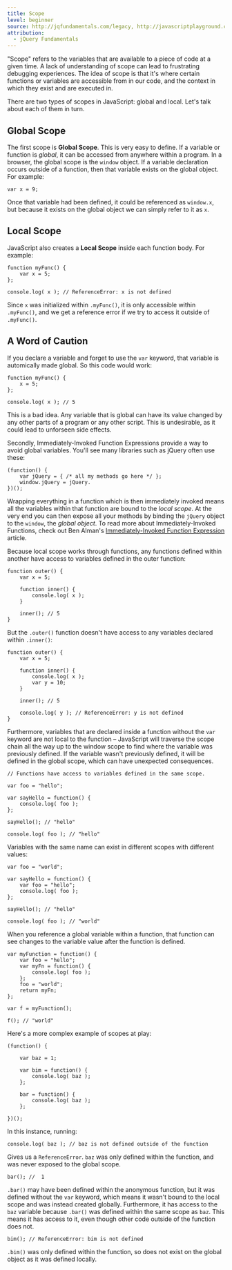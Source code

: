 ```yaml
---
title: Scope
level: beginner
source: http://jqfundamentals.com/legacy, http://javascriptplayground.com/blog/2012/04/javascript-variable-scope-this
attribution:
  - jQuery Fundamentals
---
```


"Scope" refers to the variables that are available to a piece of code at a given time. A lack of understanding of scope can lead to frustrating debugging experiences. The idea of scope is that it's where certain functions or variables are accessible from in our code, and the context in which they exist and are executed in.

There are two types of scopes in JavaScript: global and local. Let's talk about each of them in turn.

## Global Scope

The first scope is __Global Scope__. This is very easy to define. If a variable or function is _global_, it can be accessed from anywhere within a program. In a browser, the global scope is the `window` object. If a variable declaration occurs outside of a function, then that variable exists on the global object. For example:

```
var x = 9;
```

Once that variable had been defined, it could be referenced as `window.x`, but because it exists on the global object we can simply refer to it as `x`.

## Local Scope

JavaScript also creates a __Local Scope__ inside each function body. For example:

```
function myFunc() {
	var x = 5;
};

console.log( x ); // ReferenceError: x is not defined
```

Since `x` was initialized within `.myFunc()`, it is only accessible within `.myFunc()`, and we get a reference error if we try to access it outside of `.myFunc()`.

## A Word of Caution

If you declare a variable and forget to use the `var` keyword, that variable is automically made global. So this code would work:

```
function myFunc() {
	x = 5;
};

console.log( x ); // 5
```

This is a bad idea. Any variable that is global can have its value changed by any other parts of a program or any other script. This is undesirable, as it could lead to unforseen side effects.

Secondly, Immediately-Invoked Function Expressions provide a way to avoid global variables. You'll see many libraries such as  jQuery often use these:

```
(function() {
	var jQuery = { /* all my methods go here */ };
	window.jQuery = jQuery.
})();
```

Wrapping everything in a function which is then immediately invoked means all the variables within that function are bound to the _local scope_. At the very end you can then expose all your methods by binding the `jQuery` object to the `window`, the _global object_. To read more about Immediately-Invoked Functions, check out Ben Alman's [Immediately-Invoked Function Expression](http://benalman.com/news/2010/11/immediately-invoked-function-expression/) article.

Because local scope works through functions, any functions defined within another have access to variables defined in the outer function:

```
function outer() {
	var x = 5;

	function inner() {
		console.log( x );
	}

	inner(); // 5
}
```

But the `.outer()` function doesn't have access to any variables declared within `.inner()`:

```
function outer() {
	var x = 5;

	function inner() {
		console.log( x );
		var y = 10;
	}

	inner(); // 5

	console.log( y ); // ReferenceError: y is not defined
}
```

Furthermore, variables that are declared inside a function without the `var` keyword are not local to the function – JavaScript will traverse the scope chain all the way up to the window scope to find where the variable was previously defined. If the variable wasn't previously defined, it will be defined in the global scope, which can have unexpected consequences.

```
// Functions have access to variables defined in the same scope.

var foo = "hello";

var sayHello = function() {
	console.log( foo );
};

sayHello(); // "hello"

console.log( foo ); // "hello"
```

Variables with the same name can exist in different scopes with different values:

```
var foo = "world";

var sayHello = function() {
	var foo = "hello";
	console.log( foo );
};

sayHello(); // "hello"

console.log( foo ); // "world"
```

When you reference a global variable within a function, that function can see changes to the variable value after the function is defined.

```
var myFunction = function() {
	var foo = "hello";
	var myFn = function() {
		console.log( foo );
	};
	foo = "world";
	return myFn;
};

var f = myFunction();

f(); // "world"
```

Here's a more complex example of scopes at play:

```
(function() {

	var baz = 1;

	var bim = function() {
		console.log( baz );
	};

	bar = function() {
		console.log( baz );
	};

})();
```
In this instance, running:

```
console.log( baz ); // baz is not defined outside of the function
```

Gives us a `ReferenceError`. `baz` was only defined within the function, and was never exposed to the global scope.

```
bar(); //  1
```

`.bar()` may have been defined within the anonymous function, but it was defined without the `var` keyword, which means it wasn't bound to the local scope and was instead created globally. Furthermore, it has access to the `baz` variable because `.bar()` was defined within the same scope as `baz`. This means it has access to it, even though other code outside of the function does not.


```
bim(); // ReferenceError: bim is not defined
```

`.bim()` was only defined within the function, so does not exist on the global object as it was defined locally.
